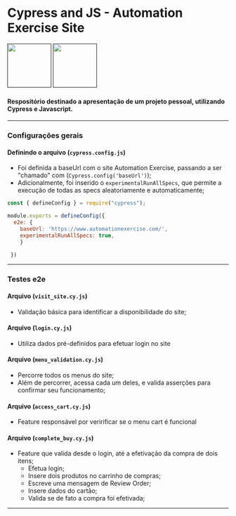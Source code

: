 <h1>Cypress and JS - Automation Exercise Site</h1>

<div>
  <a href=""><img src="https://asset.brandfetch.io/idIq_kF0rb/idGSuvAIy3.png" height="100em" target="blank"></a>
  <a href=""><img src="https://tipscode.com.br/uploads/2020/01/js.png" height="100em" target="blank"></a>
<div>

#### Respositório destinado a apresentação de um projeto pessoal, utilizando Cypress e Javascript.

---

<h3>Configurações gerais</h3> 

#### Definindo o arquivo (`cypress.config.js`)
- Foi definida a baseUrl com o site Automation Exercise, passando a ser "chamado" com (`Cypress.config('baseUrl')`);
- Adicionalmente, foi inserido o `experimentalRunAllSpecs`, que permite a execução de todas as specs aleatoriamente e automaticamente;
~~~javascript
const { defineConfig } = require("cypress");

module.exports = defineConfig({
  e2e: {
    baseUrl: 'https://www.automationexercise.com/',
    experimentalRunAllSpecs: true,
    }

 }) 
~~~
---

<h3>Testes e2e</h3> 

#### Arquivo (`visit_site.cy.js`)
- Validação básica para identificar a disponibilidade do site;

#### Arquivo (`login.cy.js`)
- Utiliza dados pré-definidos para efetuar login no site

#### Arquivo (`menu_validation.cy.js`)
- Percorre todos os menus do site;
- Além de percorrer, acessa cada um deles, e valida asserções para confirmar seu funcionamento;

#### Arquivo (`access_cart.cy.js`)
- Feature responsável por veririficar se o menu cart é funcional

#### Arquivo (`complete_buy.cy.js`)
- Feature que valida desde o login, até a efetivação da compra de dois itens;
    - Efetua login;
    - Insere dois produtos no carrinho de compras;
    - Escreve uma mensagem de Review Order;
    - Insere dados do cartão;
    - Valida se de fato a compra foi efetivada;

---


